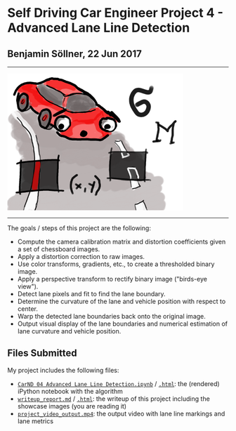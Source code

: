 # Self Driving Car Engineer Project 4 - Advanced Lane Line Detection
## Benjamin Söllner, 22 Jun 2017

---

![Fun Project Header Image](project_carnd_4_finding_lane_lines_400.png)

---

The goals / steps of this project are the following:

* Compute the camera calibration matrix and distortion coefficients given a set of chessboard images.
* Apply a distortion correction to raw images.
* Use color transforms, gradients, etc., to create a thresholded binary image.
* Apply a perspective transform to rectify binary image ("birds-eye view").
* Detect lane pixels and fit to find the lane boundary.
* Determine the curvature of the lane and vehicle position with respect to center.
* Warp the detected lane boundaries back onto the original image.
* Output visual display of the lane boundaries and numerical estimation of lane curvature and vehicle position.

## Files Submitted

My project includes the following files:

* [```CarND 04 Advanced Lane Line Detection.ipynb```](CarND%2004%20Advanced%20Lane%20Line%20Detection.ipynb) / [```.html```](CarND%2004%20Advanced%20Lane%20Line%20Detection.html): the (rendered) iPython notebook with the algorithm
* [```writeup_report.md```](writeup_report.md) / [```.html```](writeup_report.html): the writeup of this project including the showcase images (you are reading it)
* [```project_video_output.mp4```](project_video_output.mp4): the output video with lane line markings and lane metrics
